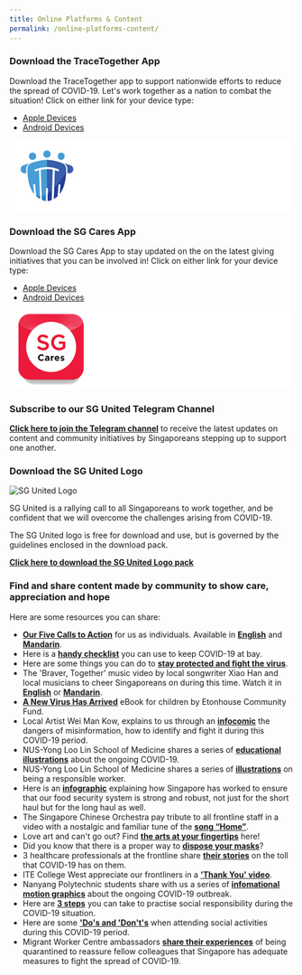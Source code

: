 ```yaml
---
title: Online Platforms & Content
permalink: /online-platforms-content/
---
```


### Download the TraceTogether App
Download the TraceTogether app to support nationwide efforts to reduce the spread of COVID-19. Let's work together as a nation to combat the situation!
Click on either link for your device type:
- [Apple Devices](https://apps.apple.com/sg/app/tracetogether/id1498276074)
- [Android Devices](https://play.google.com/store/apps/details?id=sg.gov.tech.bluetrace&hl=en)

![TraceTogether](/images/TTshare.jpg)

### Download the SG Cares App
Download the SG Cares App to stay updated on the on the latest giving initiatives that you can be involved in!
Click on either link for your device type:
- [Apple Devices](https://apps.apple.com/sg/app/sg-cares/id1315897116)
- [Android Devices](https://play.google.com/store/apps/details?id=org.nvpc.sgcares)

![SGCaresApp](/images/SGCaresIcon.jpg)
### Subscribe to our SG United Telegram Channel
**[Click here to join the Telegram channel](https://t.me/SG_United)** to receive the latest updates on content and community initiatives by Singaporeans stepping up to support one another. 

### Download the SG United Logo
![SG United Logo](/images/SGUnited4.png)

SG United is a rallying call to all Singaporeans to work together, and be confident that we will overcome the challenges arising from COVID-19.

The SG United logo is free for download and use, but is governed by the guidelines enclosed in the download pack.

**[Click here to download the SG United Logo pack](/media/SGUnited-Logo-Download.zip)**

### Find and share content made by community to show care, appreciation and hope
Here are some resources you can share:
* **[Our Five Calls to Action](/five-calls/)** for us as individuals. Available in **[English](/five-calls/)** and **[Mandarin](/five-calls-chi/)**.
* Here is a **[handy checklist](https://www.instagram.com/p/B9lEPX2nIu2/)** you can use to keep COVID-19 at bay.
* Here are some things you can do to **[stay protected and fight the virus](https://www.instagram.com/p/B9rL0H3nrFO/)**.
* The 'Braver, Together' music video by local songwriter Xiao Han and local musicians to cheer Singaporeans on during this time. Watch it in **[English](https://www.facebook.com/TSMCollegeSG/videos/814750172371019/)** or **[Mandarin](https://www.facebook.com/TSMCollegeSG/videos/2648069568646073/)**.
* **[A New Virus Has Arrived](https://info.etonhouse.com.sg/a-new-virus-has-arrived-ebook)** eBook for children by Etonhouse Community Fund.
* Local Artist Wei Man Kow, explains to us through an **[infocomic](https://www.instagram.com/p/B9wHIZZnPD7/)** the dangers of misinformation, how to identify and fight it during this COVID-19 period.
* NUS-Yong Loo Lin School of Medicine shares a series of **[educational illustrations](https://www.facebook.com/NUSMedicine/photos/a.2941972405853207/2951391228244658/?type=3&theater)** about the ongoing COVID-19.
* NUS-Yong Loo Lin School of Medicine shares a series of **[illustrations](https://www.facebook.com/NUSMedicine/photos/a.2941972405853207/3013867598663687/?type=3&theater)** on being a responsible worker.
* Here is an **[infographic](https://www.facebook.com/photo.php?fbid=10163153612300164&set=a.10150178879735164&type=3&theater)** explaining how Singapore has worked to ensure that our food security system is strong and robust, not just for the short haul but for the long haul as well.
* The Singapore Chinese Orchestra pay tribute to all frontline staff in a video with a nostalgic and familiar tune of the **[song “Home”](https://www.facebook.com/singapore.chinese.orchestra/videos/vb.87924944604/2678502572258578/?type=2&theater)**.
* Love art and can't go out? Find **[the arts at your fingertips](https://www.straitstimes.com/lifestyle/arts/the-arts-at-your-fingertips)** here!
* Did you know that there is a proper way to **[dispose your masks](https://www.facebook.com/youthdotsg/videos/vb.213387418691932/403084493876050/?type=2&theater)**?
* 3 healthcare professionals at the frontline share **[their stories](https://thekopi.co/2020/03/16/covid-19-healthcare-workers/?fbclid=IwAR2an8pXMwZKPjR7cHKzqTPCWNGexYQqzwI67A5etfDIthlXodBNIAPCwlo)** on the toll that COVID-19 has on them.
* ITE College West appreciate our frontliners in a **['Thank You' video](https://www.facebook.com/213387418691932/posts/3037077276322918/?vh=e&d=n)**.
* Nanyang Polytechnic students share with us a series of **[infomational motion graphics](https://www.instagram.com/p/B9jZZRBn90j/)** about the ongoing COVID-19 outbreak.
* Here are **[3 steps](https://www.instagram.com/p/B9wMOl4Bmxm/)** you can take to practise social responsibility during the COVID-19 situation.
* Here are some **['Do's and 'Don't's](https://www.instagram.com/p/B9ixedyn9m2/)** when attending social activities during this COVID-19 period.
* Migrant Worker Centre ambassadors **[share their experiences](https://www.youtube.com/watch?v=QDhd5-r92QY&feature=youtu.be&fbclid=IwAR2GtIOTE3PryDvpjW2p6g5_ntqo2_p-k93__3_UljLlRUuZUvT_KYJ-YT0)** of being quarantined to reassure fellow colleagues that Singapore has adequate measures to fight the spread of COVID-19.
